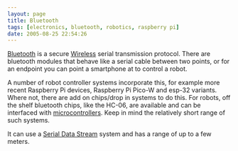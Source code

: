 ```yaml
---
layout: page
title: Bluetooth
tags: [electronics, bluetooth, robotics, raspberry pi]
date: 2005-08-25 22:54:26
---
```

[Bluetooth](/wiki/bluetooth.html) is a secure [Wireless](/wiki/wireless.html) serial transmission protocol.
There are bluetooth modules that behave like a serial cable between two points, or for an endpoint you can point a smartphone at to control a robot.

A number of robot controller systems incorporate this, for example more recent Raspberry Pi devices, Raspberry Pi Pico-W and esp-32 variants.
Where not, there are add on chips/drop in systems to do this.
For robots, off the shelf bluetooth chips, like the HC-06, are available and can be interfaced with [microcontrollers](/wiki/microcontroller.html).
Keep in mind the relatively short range of such systems.

It can use a [Serial Data Stream](/wiki/serial_data_stream.html "Serial Data Stream") system and has a range of up to a few meters.
